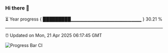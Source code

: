 ### Hi there 👋

⏳ Year progress { █████████▁▁▁▁▁▁▁▁▁▁▁▁▁▁▁▁▁▁▁▁▁ } 30.21 %

---

⏰ Updated on Mon, 21 Apr 2025 06:17:45 GMT

![Progress Bar CI](https://github.com/code-lakshay/GitHub-Actions-Demo/workflows/Progress%20Bar%20CI/badge.svg)
